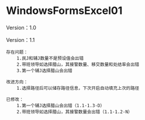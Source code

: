 # WindowsFormsExcel01


Version：1.0





Version：1.1

    存在问题：
        1.民J和辅J数量不是预设值会出错
        2.带班领导如选择腊山，其接警数量、移交数量和处结率会出错
        3.第一个辅J选择腊山会出错

    改进方向：
        1.选择路径后可以储存路径信息，下次开启自动填充上次的路径

    已修改：
        1.第一个辅J选择腊山会出错（1.1-1.3-D）
        2.带班领导如选择腊山，其接警数量会出错（1.1-1.2-N）